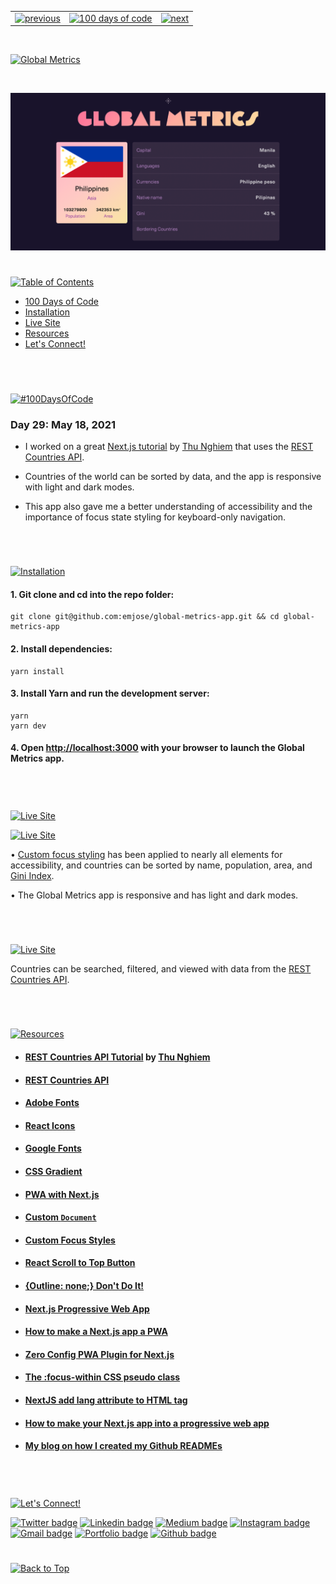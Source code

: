 <p id="header"><p>

<table><tr>
<td> <a href="https://github.com/emjose/crypto-tracker/#header"><img src="https://res.cloudinary.com/dn1e07eul/image/upload/v1659330996/Readme%20Headers/header-left_ctkix5.png" alt="previous" style="width: 200px;"/></a> </td>
<td> <a href="https://github.com/emjose/one-hundred/#header"><img src="https://res.cloudinary.com/dn1e07eul/image/upload/v1659330606/Readme%20Headers/header-center_bkbdbt.png" alt="100 days of code" style="width: 580px;"/></a> </td>
<td> <a href="https://github.com/emjose/take-a-guess/#header"><img src="https://res.cloudinary.com/dn1e07eul/image/upload/v1659330646/Readme%20Headers/header-right_eftaz9.png" alt="next" style="width: 200px;"/></a> </td> 
</tr></table>

<br>

<p id="project-title"><p>

<a href=#table-of-contents>![Global Metrics](https://res.cloudinary.com/dn1e07eul/image/upload/v1659385855/Readme%20Headers/inter-029-global-metrics_rq57sr.png)</a>

<br>

<a href="https://global-metrics-app.vercel.app/">![Global Metrics](Assets/preview-029-global-metrics.png)</a>

#

<p id="table-of-contents"><p>

<a href=#table-of-contents>![Table of Contents](https://res.cloudinary.com/dn1e07eul/image/upload/v1659241355/Readme%20Headers/inter-toc_euxbbw.png)</a>

-   [100 Days of Code](#100days)
-   [Installation](#installation)
-   [Live Site](#live-site)
-   [Resources](#resources)
-   [Let's Connect!](#lets-connect)

<br>

#

<p id="100days"><p>

<a href=#100days>![#100DaysOfCode](https://res.cloudinary.com/dn1e07eul/image/upload/v1659389776/Readme%20Headers/inter-100hash_kjpgmt.png)</a>

### Day 29: May 18, 2021

-   I worked on a great <a href="https://youtu.be/v8o9iJU5hEA">Next.js tutorial</a> by <a href="https://www.youtube.com/channel/UCmSmLukBF--YrKZ2g4akYAQ">Thu Nghiem</a> that uses the <a href="https://restcountries.eu/">REST Countries API</a>.

-   Countries of the world can be sorted by data, and the app is responsive with light and dark modes.

-   This app also gave me a better understanding of accessibility and the importance of focus state styling for keyboard-only navigation.

<br>

#

<p id="installation"><p>

<a href=#installation>![Installation](https://res.cloudinary.com/dn1e07eul/image/upload/v1659389842/Readme%20Headers/inter-installation_j9ixlq.png)</a>

#### 1. Git clone and cd into the repo folder:

```console
git clone git@github.com:emjose/global-metrics-app.git && cd global-metrics-app
```

#### 2. Install dependencies:

```console
yarn install
```

#### 3. Install Yarn and run the development server:

```console
yarn
yarn dev
```

#### 4. Open [http://localhost:3000](http://localhost:3000) with your browser to launch the Global Metrics app.

<br>

#

<p id="live-site"><p>

<a href="https://global-metrics-app.vercel.app/">![Live Site](https://res.cloudinary.com/dn1e07eul/image/upload/v1659389947/Readme%20Headers/inter-live-site_ngkqcf.png)</a>

<a href="https://global-metrics-app.vercel.app/">![Live Site](Assets/029-global-1.gif)</a>

• <a href="https://css-tricks.com/having-a-little-fun-with-custom-focus-styles/">Custom focus styling</a> has been applied to nearly all elements for accessibility, and countries can be sorted by name, population, area, and <a href="https://www.investopedia.com/terms/g/gini-index.asp">Gini Index</a>.

• The Global Metrics app is responsive and has light and dark modes.

#

<br>

<a href="https://global-metrics-app.vercel.app/">![Live Site](Assets/029-global-2.gif)</a>

Countries can be searched, filtered, and viewed with data from the <a href="https://restcountries.com/">REST Countries API</a>.

<br>

#

<p id="resources"><p>

<a href=#resources>![Resources](https://res.cloudinary.com/dn1e07eul/image/upload/v1659314247/Readme%20Headers/inter-resources_ncevbw.png)</a>

-   #### [REST Countries API Tutorial](https://youtu.be/v8o9iJU5hEA) by [Thu Nghiem](https://www.youtube.com/channel/UCmSmLukBF--YrKZ2g4akYAQ)

-   #### [REST Countries API](https://restcountries.com/)

-   #### [Adobe Fonts](https://fonts.adobe.com/)

-   #### [React Icons](https://react-icons.github.io/react-icons)

-   #### [Google Fonts](https://fonts.google.com/)

-   #### [CSS Gradient](https://cssgradient.io/)

-   #### [PWA with Next.js](https://dev.to/anuraggharat/pwa-with-nextjs-5178)

-   #### [Custom `Document`](https://nextjs.org/docs/advanced-features/custom-document)

-   #### [Custom Focus Styles](https://css-tricks.com/having-a-little-fun-with-custom-focus-styles/)

-   #### [React Scroll to Top Button](https://www.geeksforgeeks.org/how-to-create-a-scroll-to-top-button-in-react-js/)

-   #### [{Outline: none;} Don't Do It!](http://www.outlinenone.com/)

-   #### [Next.js Progressive Web App](https://www.coffeeclass.io/articles/nextjs-pwa)

-   #### [How to make a Next.js app a PWA](https://medium.com/geekculture/how-to-make-a-next-js-app-a-pwa-a5e2b13da548)

-   #### [Zero Config PWA Plugin for Next.js](https://www.npmjs.com/package/next-pwa)

-   #### [The :focus-within CSS pseudo class](https://developer.mozilla.org/en-US/docs/Web/CSS/:focus-within)

-   #### [NextJS add lang attribute to HTML tag](https://daily-dev-tips.com/posts/nextjs-add-lang-attribute-to-html-tag/)

-   #### [How to make your Next.js app into a progressive web app](https://melvingeorge.me/blog/nextjs-pwa#make-manifest)

-   #### [My blog on how I created my Github READMEs](https://emmanueljose.medium.com/readme-a-makeover-story-b9c7be37a6de?sk=7ae6623d365409d875753e4604e42ffd)

<br>

#

<p id="lets-connect"><p>

<a href=#lets-connect>![Let's Connect!](https://res.cloudinary.com/dn1e07eul/image/upload/v1659314257/Readme%20Headers/inter-lets-connect_bv3kcd.png)</a>

<p><a href="https://twitter.com/Emmanuel_Labor"><img src="https://img.shields.io/badge/twitter-%231DA1F2.svg?&style=for-the-badge&logo=twitter&logoColor=white" height=30 width=90 alt="Twitter badge"></a> <a href="https://www.linkedin.com/in/emmanuelpjose/"><img src="https://img.shields.io/badge/linkedin-%230064e7.svg?&style=for-the-badge&logo=linkedin&logoColor=white" height=30 width=90 alt="Linkedin badge"></a> <a href="https://emmanueljose.medium.com/"><img src="https://img.shields.io/badge/medium-%238700f5.svg?&style=for-the-badge&logo=medium&logoColor=white" height=30 width=90 alt="Medium badge"></a> <a href="https://www.instagram.com/emmanuel_jose/"><img src="https://img.shields.io/badge/instagram-%23ff0077.svg?&style=for-the-badge&logo=instagram&logoColor=white" height=30 width=90 alt="Instagram badge"></a> <a href="mailto:emjose@gmail.com"><img src="https://img.shields.io/badge/gmail-%23fd1745.svg?&style=for-the-badge&logo=gmail&logoColor=white" height=30 width=90 alt="Gmail badge"></a> <a href="https://www.emmanuel-jose.com/"><img src="https://img.shields.io/badge/portfolio-%23FF0000.svg?&style=for-the-badge&logoColor=white" height=30 width=90 alt="Portfolio badge"></a> <a href="https://github.com/emjose"><img src="https://img.shields.io/badge/github-%23ff8e44.svg?&style=for-the-badge&logo=github&logoColor=white" height=30 width=90 alt="Github badge"></a></p>

#

<a href=#header>![Back to Top](https://res.cloudinary.com/dn1e07eul/image/upload/v1659314281/Readme%20Headers/inter-congrats_m4p3ck.png)</a>

<!-- This is a [Next.js](https://nextjs.org/) project bootstrapped with [`create-next-app`](https://github.com/vercel/next.js/tree/canary/packages/create-next-app).

## Getting Started

First, run the development server:

```bash
npm run dev
# or
yarn dev
```

Open [http://localhost:3000](http://localhost:3000) with your browser to see the result.

You can start editing the page by modifying `pages/index.js`. The page auto-updates as you edit the file.

[API routes](https://nextjs.org/docs/api-routes/introduction) can be accessed on [http://localhost:3000/api/hello](http://localhost:3000/api/hello). This endpoint can be edited in `pages/api/hello.js`.

The `pages/api` directory is mapped to `/api/*`. Files in this directory are treated as [API routes](https://nextjs.org/docs/api-routes/introduction) instead of React pages.

## Learn More

To learn more about Next.js, take a look at the following resources:

- [Next.js Documentation](https://nextjs.org/docs) - learn about Next.js features and API.
- [Learn Next.js](https://nextjs.org/learn) - an interactive Next.js tutorial.

You can check out [the Next.js GitHub repository](https://github.com/vercel/next.js/) - your feedback and contributions are welcome!

## Deploy on Vercel

The easiest way to deploy your Next.js app is to use the [Vercel Platform](https://vercel.com/new?utm_medium=default-template&filter=next.js&utm_source=create-next-app&utm_campaign=create-next-app-readme) from the creators of Next.js.

Check out our [Next.js deployment documentation](https://nextjs.org/docs/deployment) for more details.

deploy test -->
